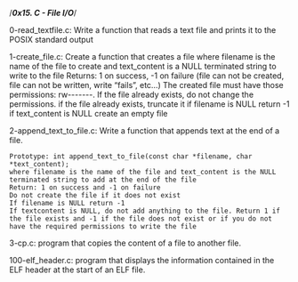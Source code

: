 /*********************0x15. C - File I/O*********************/

0-read_textfile.c: Write a function that reads a text file and prints it to the POSIX standard output

1-create_file.c: Create a function that creates a file
	where filename is the name of the file to create and text_content is a NULL terminated string to write to the file
	Returns: 1 on success, -1 on failure (file can not be created, file can not be written, write “fails”, etc…)
	The created file must have those permissions: rw-------. If the file already exists, do not change the permissions.
	if the file already exists, truncate it
	if filename is NULL return -1
	if text_content is NULL create an empty file

2-append_text_to_file.c: Write a function that appends text at the end of a file.

	Prototype: int append_text_to_file(const char *filename, char *text_content);
	where filename is the name of the file and text_content is the NULL terminated string to add at the end of the file
	Return: 1 on success and -1 on failure
	Do not create the file if it does not exist
	If filename is NULL return -1
	If textcontent is NULL, do not add anything to the file. Return 1 if the file exists and -1 if the file does not exist or if you do not have the required permissions to write the file

3-cp.c:  program that copies the content of a file to another file.

100-elf_header.c: program that displays the information contained in the ELF header at the start of an ELF file.
